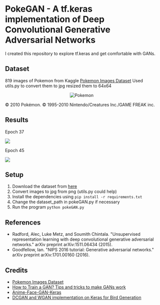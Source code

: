 # PokeGAN - A tf.keras implementation of Deep Convolutional Generative Adversarial Networks
I created this repository to explore tf.keras and get comfortable with GANs.

## Dataset
819 images of Pokemon from Kaggle [Pokemon Images Dataset](https://www.kaggle.com/kvpratama/pokemon-images-dataset/home)
Used utils.py to convert them to jpg
resized them to 64x64
<p align="center">
  <img src="https://c1.staticflickr.com/5/4145/4980656042_684be748b7_b.jpg" alt="Pokemon"/>
  <p>© 2010 Pokémon. © 1995-2010 Nintendo/Creatures Inc./GAME FREAK inc.</p>
</p>

## Results
<p align="center">
    <p>Epoch 37</p>
    <img src="https://c1.staticflickr.com/2/1838/44025833242_4b085c7dec_b.jpg"/>
    <p>Epoch 45</p>
    <img src="https://c1.staticflickr.com/2/1811/44025832872_c9f7cfb94d_b.jpg"/>
</p>

## Setup
1. Download the dataset from [here](https://www.kaggle.com/kvpratama/pokemon-images-dataset/home)
2. Convert images to jpg from png (utils.py could help)
3. Install the dependencies using `pip install -r requirements.txt`
4. Change the dataset_path in pokeGAN.py if necessary
5. Run the program `python pokeGAN.py`

## References
- Radford, Alec, Luke Metz, and Soumith Chintala. "Unsupervised representation learning with deep convolutional generative adversarial networks." arXiv preprint arXiv:1511.06434 (2015).
- Goodfellow, Ian. "NIPS 2016 tutorial: Generative adversarial networks." arXiv preprint arXiv:1701.00160 (2016).

## Credits
- [Pokemon Images Dataset](https://www.kaggle.com/kvpratama/pokemon-images-dataset/home)
- [How to Train a GAN? Tips and tricks to make GANs work](https://github.com/soumith/ganhacks)
- [Anime-Face-GAN-Keras](https://github.com/pavitrakumar78/Anime-Face-GAN-Keras)
- [DCGAN and WGAN implementation on Keras for Bird Generation](https://github.com/Goldesel23/DCGAN-for-Bird-Generation)